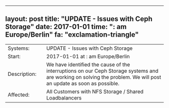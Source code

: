 --- 
 layout: post 
 title: "UPDATE - Issues with Ceph Storage" 
 date: 2017-01-01 
 time: ": am Europe/Berlin" 
 fa: "exclamation-triangle" 
 --- 
 |                   |   |                                                                      | 
 |-------------------|---|----------------------------------------------------------------------| 
 | Systems:          |   | UPDATE - Issues with Ceph Storage| 
 | Start:            |   | 2017-01-01 at : am Europe/Berlin | 
 | Description:      |   | We have identified the cause of the interruptions on our Ceph Storage systems and are working on solving the problem. We will post an update as soon as possible. | 
 | Affected:         |   | All Customers with NFS Storage / Shared Loadbalancers | 
